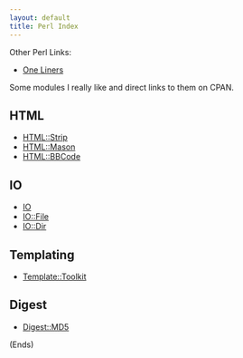 ```yaml
---
layout: default
title: Perl Index
---
```


Other Perl Links:

* [One Liners](perl-one-liners.html)

Some modules I really like and direct links to them on CPAN.

## HTML

* [HTML::Strip](http://search.cpan.org/dist/HTML-Strip/)
* [HTML::Mason](http://search.cpan.org/dist/HTML-Mason/)
* [HTML::BBCode](http://search.cpan.org/dist/HTML-BBCode/)

## IO

* [IO](http://search.cpan.org/dist/IO/)
* [IO::File](http://search.cpan.org/dist/IO-File/)
* [IO::Dir](http://search.cpan.org/dist/IO-Dir/)

## Templating

* [Template::Toolkit](http://search.cpan.org/dist/Template-Toolkit/)

## Digest

* [Digest::MD5](http://search.cpan.org/dist/Digest-MD5/)

(Ends)
